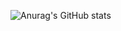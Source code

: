 ![Anurag's GitHub stats](https://github-readme-stats.vercel.app/api?Valskis=anuraghazra&show_icons=true&theme=tokyonight)

